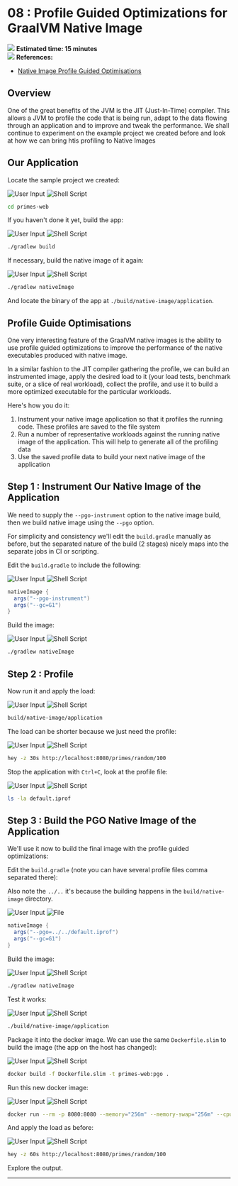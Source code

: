 # 08 : Profile Guided Optimizations for GraalVM Native Image

<div class="inline-container">
<img src="../images/noun_Stopwatch_14262_100.png">
<strong>
  Estimated time: 15 minutes
</strong>
</div>

<div class="inline-container">
<img src="../images/noun_Book_3652476_100.png">
<strong>
References:
</strong>
</div>

- [Native Image Profile Guided Optimisations](https://www.graalvm.org/reference-manual/native-image/PGO/)

## Overview

One of the great benefits of the JVM is the JIT (Just-In-Time) compiler. This allows a JVM to profile the code that is
being run, adapt to the data flowing through an application and to improve and tweak the performance. 
We shall continue to experiment on the example project we created before and look at how we can bring htis profiling 
to Native Images

## Our Application
Locate the sample project we created:

![User Input](../images/noun_Computer_3477192_100.png)
![Shell Script](../images/noun_SH_File_272740_100.png)
```bash
cd primes-web
```

If you haven't done it yet, build the app:

![User Input](../images/noun_Computer_3477192_100.png)
![Shell Script](../images/noun_SH_File_272740_100.png)
```bash
./gradlew build
```

If necessary, build the native image of it again:

![User Input](../images/noun_Computer_3477192_100.png)
![Shell Script](../images/noun_SH_File_272740_100.png)
```bash
./gradlew nativeImage
```

And locate the binary of the app at `./build/native-image/application`.

## Profile Guide Optimisations 

One very interesting feature of the GraalVM native images is the ability to use profile guided optimizations to improve 
the performance of the native executables produced with native image.

In a similar fashion to the JIT compiler gathering the profile, we can build an instrumented image, apply the desired 
load to it (your load tests, benchmark suite, or a slice of real workload), collect the profile, and use it to build a 
more optimized executable for the particular workloads.

Here's how you do it:

1. Instrument your native image application so that it profiles the running code. These profiles are saved to the file system
2. Run a number of representative workloads against the running native image of the application. This will help to generate all of the profiling data
3. Use the saved profile data to build your next native image of the application

## Step 1 : Instrument Our Native Image of the Application

We need to supply the `--pgo-instrument` option to the native image build, then we build native image using the `--pgo` option.

For simplicity and consistency we'll edit the `build.gradle` manually as before, but the separated nature of the build (2 stages) nicely maps into the separate jobs in CI or scripting.

Edit the `build.gradle` to include the following:

![User Input](../images/noun_Computer_3477192_100.png)
![Shell Script](../images/noun_File_3647224_100.png)
```groovy
nativeImage {
  args("--pgo-instrument")
  args("--gc=G1")
}
```

Build the image:

![User Input](../images/noun_Computer_3477192_100.png)
![Shell Script](../images/noun_SH_File_272740_100.png)
```bash
./gradlew nativeImage
```
## Step 2 : Profile

Now run it and apply the load:

![User Input](../images/noun_Computer_3477192_100.png)
![Shell Script](../images/noun_SH_File_272740_100.png)
```bash
build/native-image/application
```

The load can be shorter because we just need the profile:

![User Input](../images/noun_Computer_3477192_100.png)
![Shell Script](../images/noun_SH_File_272740_100.png)
```bash
hey -z 30s http://localhost:8080/primes/random/100
```

Stop the application with `Ctrl+C`, look at the profile file:

![User Input](../images/noun_Computer_3477192_100.png)
![Shell Script](../images/noun_SH_File_272740_100.png)
```bash
ls -la default.iprof
```

## Step 3 : Build the PGO Native Image of the Application

We'll use it now to build the final image with the profile guided optimizations:

Edit the `build.gradle` (note you can have several profile files comma separated there):

Also note the `../..` it's because the building happens in the `build/native-image` directory.

![User Input](../images/noun_Computer_3477192_100.png)
![File](../images/noun_File_3647224_100.png)
```groovy
nativeImage {
  args("--pgo=../../default.iprof")
  args("--gc=G1")
}
```

Build the image:

![User Input](../images/noun_Computer_3477192_100.png)
![Shell Script](../images/noun_SH_File_272740_100.png)
```bash
./gradlew nativeImage
```

Test it works:

![User Input](../images/noun_Computer_3477192_100.png)
![Shell Script](../images/noun_SH_File_272740_100.png)
```bash
./build/native-image/application
```

Package it into the docker image. We can use the same `Dockerfile.slim` to build the image (the app on the host has 
changed):

![User Input](../images/noun_Computer_3477192_100.png)
![Shell Script](../images/noun_SH_File_272740_100.png)
```bash
docker build -f Dockerfile.slim -t primes-web:pgo .
```

Run this new docker image:

![User Input](../images/noun_Computer_3477192_100.png)
![Shell Script](../images/noun_SH_File_272740_100.png)
```bash
docker run --rm -p 8080:8080 --memory="256m" --memory-swap="256m" --cpus=1 primes-web:pgo
```

And apply the load as before:  

![User Input](../images/noun_Computer_3477192_100.png)
![Shell Script](../images/noun_SH_File_272740_100.png)
```bash
hey -z 60s http://localhost:8080/primes/random/100
```

Explore the output.

---
